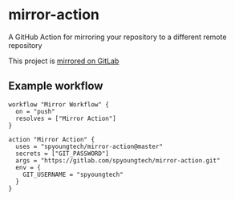 # mirror-action
A GitHub Action for mirroring your repository to a different remote repository

This project is [mirrored on GitLab](https://gitlab.com/spyoungtech/mirror-action)

## Example workflow

```workflow
workflow "Mirror Workflow" {
  on = "push"
  resolves = ["Mirror Action"]
}

action "Mirror Action" {
  uses = "spyoungtech/mirror-action@master"
  secrets = ["GIT_PASSWORD"]
  args = "https://gitlab.com/spyoungtech/mirror-action.git"
  env = {
    GIT_USERNAME = "spyoungtech"
  }
}
```
